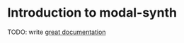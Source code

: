 # Introduction to modal-synth

TODO: write [great documentation](http://jacobian.org/writing/what-to-write/)
